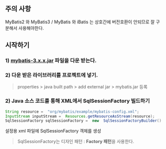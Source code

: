 ## 주의 사항
MyBatis2 와 MyBatis3 / MyBatis 와 iBatis 는 상호간에 버전호환이 안되므로 잘 구분해서 사용해야한다.

## 시작하기
### 1) [mybatis-3.x.x.jar](https://github.com/mybatis/mybatis-3/releases) 파일을 다운 받는다.
### 2) 다운 받은 라이브러리를 프로젝트에 넣기.
> properties > java built path > add external jar > mybatis.jar 등록
### 2) Java 소스 코드를 통해 XML에서 SqlSessionFactory 빌드하기
```java
String resource =  "org/mybatis/example/mybatis-config.xml";  
InputStream inputStream =  Resources.getResourceAsStream(resource);  
SqlSessionFactory sqlSessionFactory =  new  SqlSessionFactoryBuilder().build(inputStream);
```
설정용 xml 파일에 SqlSessionFactory 객체를 생성
>SqlSessionFactory는 디자인 패턴 : **Factory 패턴**을 사용한다.


<!--stackedit_data:
eyJoaXN0b3J5IjpbLTEyMzM1ODI5ODIsLTE3NjMxMDQxMDZdfQ
==
-->
